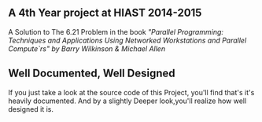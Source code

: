 ## A 4th Year project at HIAST 2014-2015
A Solution to The 6.21 Problem in the book _"Parallel Programming: Techniques and Applications Using Networked Workstations and Parallel Compute`rs" by Barry Wilkinson & Michael Allen_
## Well Documented, Well Designed
If you just take a look at the source code of this Project, you'll find that's it's heavily documented.
And by a slightly Deeper look,you'll realize how well designed it is.